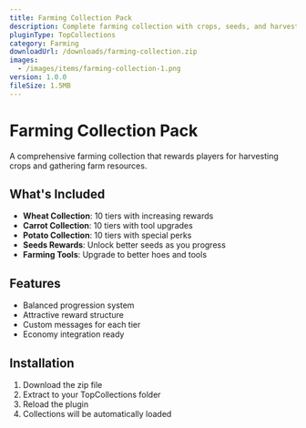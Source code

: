 ```yaml
---
title: Farming Collection Pack
description: Complete farming collection with crops, seeds, and harvest rewards
pluginType: TopCollections
category: Farming
downloadUrl: /downloads/farming-collection.zip
images:
  - /images/items/farming-collection-1.png
version: 1.0.0
fileSize: 1.5MB
---
```


# Farming Collection Pack

A comprehensive farming collection that rewards players for harvesting crops and gathering farm resources.

## What's Included

- **Wheat Collection**: 10 tiers with increasing rewards
- **Carrot Collection**: 10 tiers with tool upgrades
- **Potato Collection**: 10 tiers with special perks
- **Seeds Rewards**: Unlock better seeds as you progress
- **Farming Tools**: Upgrade to better hoes and tools

## Features

- Balanced progression system
- Attractive reward structure
- Custom messages for each tier
- Economy integration ready

## Installation

1. Download the zip file
2. Extract to your TopCollections folder
3. Reload the plugin
4. Collections will be automatically loaded
